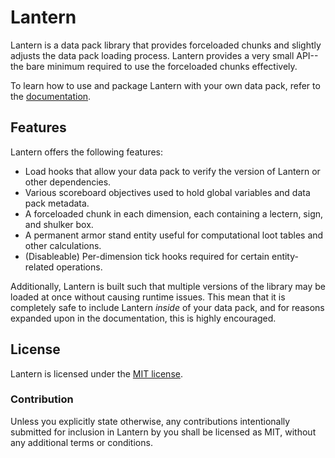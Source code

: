 # Lantern

Lantern is a data pack library that provides forceloaded chunks and slightly
adjusts the data pack loading process. Lantern provides a very small API--the
bare minimum required to use the forceloaded chunks effectively.

To learn how to use and package Lantern with your own data pack, refer to the
[documentation].

## Features

Lantern offers the following features:

 - Load hooks that allow your data pack to verify the version of Lantern or other dependencies. 
 - Various scoreboard objectives used to hold global variables and data pack metadata.
 - A forceloaded chunk in each dimension, each containing a lectern, sign, and shulker box.
 - A permanent armor stand entity useful for computational loot tables and other calculations.
 - (Disableable) Per-dimension tick hooks required for certain entity-related operations.

Additionally, Lantern is built such that multiple versions of the library may
be loaded at once without causing runtime issues. This mean that it is
completely safe to include Lantern *inside* of your data pack, and for reasons
expanded upon in the documentation, this is highly encouraged.

## License

Lantern is licensed under the [MIT license].

### Contribution

Unless you explicitly state otherwise, any contributions intentionally submitted
for inclusion in Lantern by you shall be licensed as MIT, without any additional
terms or conditions.

[documentation]: https://lanternmc.com/docs/
[MIT license]: https://github.com/lanternmc/lantern/blob/master/LICENSE
